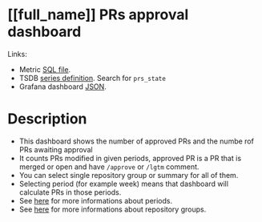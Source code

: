 <h1 id="dashboard-header">[[full_name]] PRs approval dashboard</h1>
<p>Links:</p>
<ul>
<li>Metric <a href="https://github.com/cncf/devstats/blob/master/metrics/shared/prs_state.sql" target="_blank">SQL file</a>.</li>
<li>TSDB <a href="https://github.com/cncf/devstats/blob/master/metrics/shared/metrics.yaml" target="_blank">series definition</a>. Search for <code>prs_state</code></li>
<li>Grafana dashboard <a href="https://github.com/cncf/devstats/blob/master/grafana/dashboards/[[lower_name]]/prs-approval.json" target="_blank">JSON</a>.</li>
</ul>
<h1 id="description">Description</h1>
<ul>
<li>This dashboard shows the number of approved PRs and the numbe rof PRs awaiting approval</li>
<li>It counts PRs modified in given periods, approved PR is a PR that is merged or open and have <code>/approve</code> or <code>/lgtm</code> comment.</li>
<li>You can select single repository group or summary for all of them.</li>
<li>Selecting period (for example week) means that dashboard will calculate PRs in those periods.</li>
<li>See <a href="https://github.com/cncf/devstats/blob/master/docs/periods.md" target="_blank">here</a> for more informations about periods.</li>
<li>See <a href="https://github.com/cncf/devstats/blob/master/docs/repository_groups.md" target="_blank">here</a> for more informations about repository groups.</li>
</ul>
